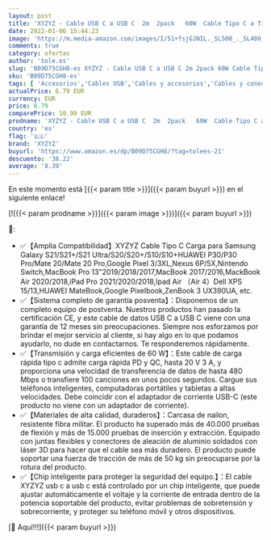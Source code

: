 ```yaml
---
layout: post
title: 'XYZYZ - Cable USB C a USB C  2m  2pack   60W  Cable Tipo C a Tipo C Carga Rápida de Energía Nylon Duradero Trenzado para MacbookPro Air  iPad Pro 2020 Air  Xiaomi Mi10  Samsung S21 S20  Huawei P40  Gris '
date: 2022-01-06 15:44:23
image: 'https://m.media-amazon.com/images/I/51+fsjGJNIL._SL500_._SL400_.jpg'
comments: true
category: ofertas
author: 'tole.es'
slug: 'B09D75CGH8-es XYZYZ - Cable USB C a USB C 2m 2pack 60W Cable Tipo C a...'
sku: 'B09D75CGH8-es'
tags: [ 'Accesorios','Cables USB','Cables y accesorios','Cables y conectores','Informática','ipad','xyzyz', ]
actualPrice: 6.79 EUR
currency: EUR
price: 6.79
comparePrice: 10.99 EUR
prodname: 'XYZYZ - Cable USB C a USB C  2m  2pack   60W  Cable Tipo C a Tipo C Carga Rápida de Energía Nylon Duradero Trenzado para MacbookPro Air  iPad Pro 2020 Air  Xiaomi Mi10  Samsung S21 S20  Huawei P40  Gris '
country: 'es'
flag: '🇪🇸'
brand: 'XYZYZ'
buyurl: 'https://www.amazon.es/dp/B09D75CGH8/?tag=tolees-21'
descuento: '38.22'
average: '8.39'
---
```


En este momento está [{{< param title >}}]({{< param buyurl >}}) en el siguiente enlace!

[![{{< param prodname >}}]({{< param image >}})]({{< param buyurl >}})

🔎:

- ✅【Amplia Compatibilidad】XYZYZ Cable Tipo C Carga para Samsung Galaxy S21/S21+/S21 Ultra/S20/S20+/S10/S10+HUAWEI P30/P30 Pro/Mate 20/Mate 20 Pro,Google Pixel 3/3XL,Nexus 6P/5X,Nintendo Switch,MacBook Pro 13"2019/2018/2017,MacBook 2017/2016,MackBook Air 2020/2018,iPad Pro 2021/2020/2018,Ipad Air （Air 4）Dell XPS 15/13,HUAWEI MateBook,Google Pixelbook,ZenBook 3 UX390UA, etc.
- ✅【Sistema completo de garantía posventa】：Disponemos de un completo equipo de postventa. Nuestros productos han pasado la certificación CE, y este cable de datos USB C a USB C viene con una garantía de 12 meses sin preocupaciones. Siempre nos esforzamos por brindar el mejor servicio al cliente, si hay algo en lo que podamos ayudarlo, no dude en contactarnos. Te responderemos rápidamente.
- ✅【Transmisión y carga eficientes de 60 W】：Este cable de carga rápida tipo c admite carga rápida PD y QC, hasta 20 V 3 A, y proporciona una velocidad de transferencia de datos de hasta 480 Mbps o transfiere 100 canciones en unos pocos segundos. Cargue sus teléfonos inteligentes, computadoras portátiles y tabletas a altas velocidades. Debe coincidir con el adaptador de corriente USB-C (este producto no viene con un adaptador de corriente).
- ✅【Materiales de alta calidad, duraderos】：Carcasa de nailon, resistente fibra militar. El producto ha superado más de 40.000 pruebas de flexión y más de 15.000 pruebas de inserción y extracción. Equipado con juntas flexibles y conectores de aleación de aluminio soldados con láser 3D para hacer que el cable sea más duradero. El producto puede soportar una fuerza de tracción de más de 50 kg sin preocuparse por la rotura del producto.
- ✅【Chip inteligente para proteger la seguridad del equipo.】：El cable XYZYZ usb c a usb c está controlado por un chip inteligente, que puede ajustar automáticamente el voltaje y la corriente de entrada dentro de la potencia soportable del producto, evitar problemas de sobretensión y sobrecorriente, y proteger su teléfono móvil y otros dispositivos.

[🛒 Aquí!!!]({{< param buyurl >}})
